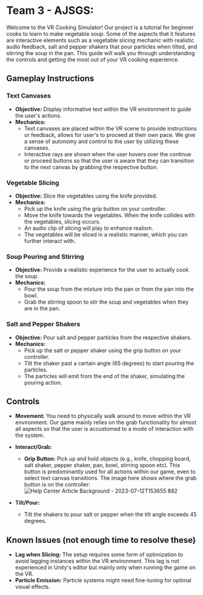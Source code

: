 # Team 3 - AJSGS:

Welcome to the VR Cooking Simulator! Our project is a tutorial for beginner cooks to learn to make vegetable soup. Some of the aspects that it features are interactive elements such as a vegetable slicing mechanic with realistic audio feedback, salt and pepper shakers that pour particles when tilted, and stirring the soup in the pan. This guide will walk you through understanding the controls and getting the most out of your VR cooking experience.

## Gameplay Instructions

### Text Canvases
- **Objective:** Display informative text within the VR environment to guide the user's actions.
- **Mechanics:**
  - Text canvases are placed within the VR scene to provide instructions or feedback, allows for user's to proceed at their own pace. We give a sense of autonomy and control to the user by utilizing these canvases.
  - Interactive rays are shown when the user hovers over the continue or proceed buttons so that the user is aware that they can transition to the next canvas by grabbing the respective button.

### Vegetable Slicing
- **Objective:** Slice the vegetables using the knife provided.
- **Mechanics:**
  - Pick up the knife using the grip button on your controller.
  - Move the knife towards the vegetables. When the knife collides with the vegetables, slicing occurs.
  - An audio clip of slicing will play to enhance realism.
  - The vegetables will be sliced in a realistic manner, which you can further interact with.

### Soup Pouring and Stirring
- **Objective:** Provide a realistic experience for the user to actually cook the soup.
- **Mechanics:**
  - Pour the soup from the mixture into the pan or from the pan into the bowl.
  - Grab the stirring spoon to stir the soup and vegetables when they are in the pan.
    
### Salt and Pepper Shakers
- **Objective:** Pour salt and pepper particles from the respective shakers.
- **Mechanics:**
  - Pick up the salt or pepper shaker using the grip button on your controller.
  - Tilt the shaker past a certain angle (65 degrees) to start pouring the particles.
  - The particles will emit from the end of the shaker, simulating the pouring action.

## Controls
- **Movement:** You need to physically walk around to move within the VR environment. Our game mainly relies on the grab functionality for almost all aspects so that the user is accustomed to a mode of interaction with the system.
- **Interact/Grab:**
  - **Grip Button:** Pick up and hold objects (e.g., knife, chopping board, salt shaker, pepper shaker, pan, bowl, stirring spoon etc). This button is predominantly used for all actions within our game, even to select text canvas transitions. The image here shows where the grab button is on the controller: ![Help Center Article Background - 2023-07-12T153655 882](https://github.com/shashank790/cs190-ajsgs-cooking/assets/114948179/522bb61a-5018-44fd-8d34-9bac803bf084)

- **Tilt/Pour:**
  - Tilt the shakers to pour salt or pepper when the tilt angle exceeds 45 degrees.
 
## Known Issues (not enough time to resolve these)
- **Lag when Slicing:** The setup requires some form of optimization to avoid lagging instances within the VR environment. This lag is not experienced in Unity's editor but mainly only when running the game on the VR.
- **Particle Emission:** Particle systems might need fine-tuning for optimal visual effects.
